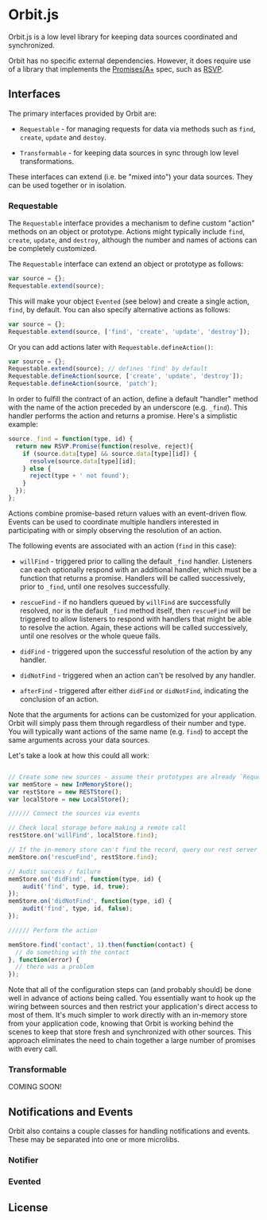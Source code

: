 # Orbit.js

Orbit.js is a low level library for keeping data sources coordinated and
synchronized.

Orbit has no specific external dependencies. However, it does require use of
a library that implements the
[Promises/A+](http://promises-aplus.github.io/promises-spec/) spec,
such as [RSVP](https://github.com/tildeio/rsvp.js).

## Interfaces

The primary interfaces provided by Orbit are:

* `Requestable` - for managing requests for data via methods such as `find`,
`create`, `update` and `destoy`.

* `Transformable` - for keeping data sources in sync through low level
transformations.

These interfaces can extend (i.e. be "mixed into") your data sources. They can
be used together or in isolation.

### Requestable

The `Requestable` interface provides a mechanism to define custom "action"
methods on an object or prototype. Actions might typically include `find`,
`create`, `update`, and `destroy`, although the number and names of actions
can be completely customized.

The `Requestable` interface can extend an object or prototype as follows:

```javascript
var source = {};
Requestable.extend(source);
```

This will make your object `Evented` (see below) and create a single action,
`find`, by default. You can also specify alternative actions as follows:

```javascript
var source = {};
Requestable.extend(source, ['find', 'create', 'update', 'destroy']);
```

Or you can add actions later with `Requestable.defineAction()`:

```javascript
var source = {};
Requestable.extend(source); // defines 'find' by default
Requestable.defineAction(source, ['create', 'update', 'destroy']);
Requestable.defineAction(source, 'patch');
```

In order to fulfill the contract of an action, define a
default "handler" method with the name of the action preceded by an underscore
(e.g. `_find`). This handler performs the action and returns a
promise. Here's a simplistic example:

```javascript
source._find = function(type, id) {
  return new RSVP.Promise(function(resolve, reject){
    if (source.data[type] && source.data[type][id]) {
      resolve(source.data[type][id];
    } else {
      reject(type + ' not found');
    }
  });
};
```

Actions combine promise-based return values with an event-driven flow.
Events can be used to coordinate multiple handlers interested in participating
with or simply observing the resolution of an action.

The following events are associated with an action (`find` in this case):

* `willFind` - triggered prior to calling the default `_find` handler.
Listeners can each optionally respond with an additional handler,
which must be a function that returns a promise. Handlers will be
called successively, prior to `_find`, until one resolves successfully.

* `rescueFind` -  if no handlers queued by `willFind` are successfully
resolved, nor is the default `_find` method itself, then `rescueFind` will be
triggered to allow listeners to respond with handlers that might be able to
resolve the action. Again, these actions will be called successively,
until one resolves or the whole queue fails.

* `didFind` - triggered upon the successful resolution of the action by any
handler.

* `didNotFind` - triggered when an action can't be resolved by any handler.

* `afterFind` - triggered after either `didFind` or `didNotFind`,
indicating the conclusion of an action.

Note that the arguments for actions can be customized for your application.
Orbit will simply pass them through regardless of their number and type. You
will typically want actions of the same name (e.g. `find`) to accept the same
arguments across your data sources.

Let's take a look at how this could all work:

```javascript

// Create some new sources - assume their prototypes are already `Requestable`
var memStore = new InMemoryStore();
var restStore = new RESTStore();
var localStore = new LocalStore();

////// Connect the sources via events

// Check local storage before making a remote call
restStore.on('willFind', localStore.find);

// If the in-memory store can't find the record, query our rest server
memStore.on('rescueFind', restStore.find);

// Audit success / failure
memStore.on('didFind', function(type, id) {
    audit('find', type, id, true);
});
memStore.on('didNotFind', function(type, id) {
    audit('find', type, id, false);
});

////// Perform the action

memStore.find('contact', 1).then(function(contact) {
  // do something with the contact
}, function(error) {
  // there was a problem
});
```

Note that all of the configuration steps can (and probably should) be done
well in advance of actions being called. You essentially want to hook up the
wiring between sources and then restrict your application's direct access to
most of them. It's much simpler to work directly with an in-memory
store from your application code, knowing that Orbit is working behind the
scenes to keep that store fresh and synchronized with other sources. This
approach eliminates the need to chain together a large number of promises
with every call.

### Transformable

COMING SOON!

## Notifications and Events

Orbit also contains a couple classes for handling notifications and events.
These may be separated into one or more microlibs.

### Notifier

### Evented

## License